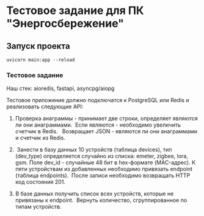 # Тестовое задание для ПК "Энергосбережение"

## Запуск проекта
```
uvicorn main:app --reload
```

### Тестовое задание

Наш стек: aioredis, fastapi, asyncpg/aiopg

Тестовое приложение должно подключатся к PostgreSQL или Redis и реализовать следующие API:

1. Проверка анаграммы - принимает две строки, определяет являются ли они анаграммами.  Если являются - необходимо увеличить счетчик в Redis.   Возвращает JSON - являются ли они анаграммами и счетчик из Redis.

2.  Занести в базу данных 10 устройств (таблица devices), тип (dev_type) определяется случайно из списка: emeter, zigbee, lora, gsm. Поле dev_id - случайные 48 бит в hex-формате (MAC-адрес). К пяти устройствам из добавленных необходимо привязать endpoint (таблица endpoints).  После записи необходимо возвращать HTTP код состояния 201.

3. В базе данных получить список всех устройств, которые не привязаны к endpoint.  Вернуть количество, сгруппированное по типам устройств.
